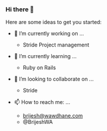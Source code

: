 ### Hi there 👋

Here are some ideas to get you started:

- 🔭 I’m currently working on ...
    - Stride Project management
  
- 🌱 I’m currently learning ...
    - Ruby on Rails
    
- 👯 I’m looking to collaborate on ...
    - Stride
    
- 📫 How to reach me: ...
    - brijesh@wawdhane.com
    - @BrijeshWA


